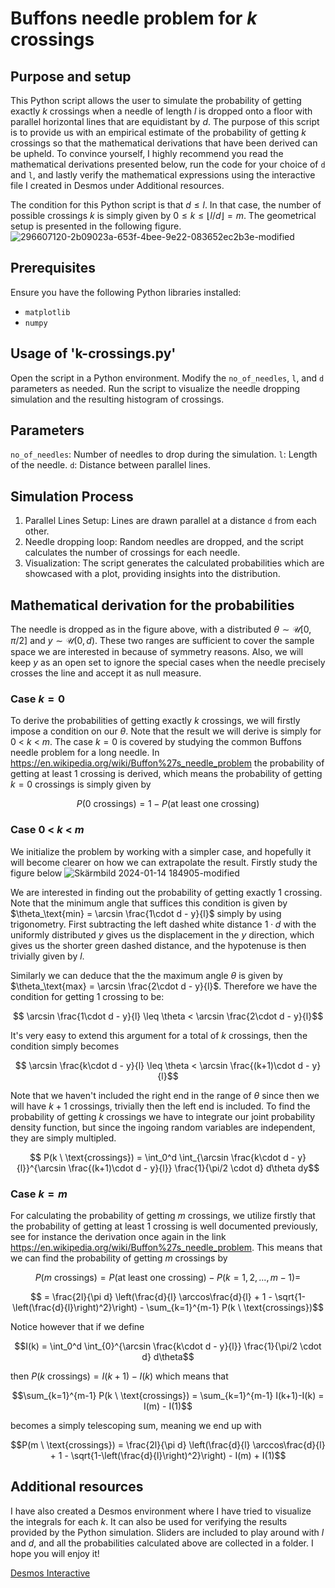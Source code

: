 # Buffons needle problem for $k$ crossings
## Purpose and setup
This Python script allows the user to simulate the probability of getting exactly $k$ crossings when a needle of length $l$ is dropped onto a floor with parallel horizontal lines that are equidistant by $d$.  The purpose of this script is to provide us with an empirical estimate of the probability of getting $k$ crossings so that the mathematical derivations that have been derived can be upheld. To convince yourself, I highly recommend you read the mathematical derivations presented below, run the code for your choice of `d` and `l`, and lastly verify the mathematical expressions using the interactive file I created in Desmos under Additional resources.

The condition for this Python script is that $d\leq l$. In that case, the number of possible crossings $k$ is simply given by $0\leq k\leq \lfloor{l/d}\rfloor = m$.  The geometrical setup is presented in the following figure. 
![296607120-2b09023a-653f-4bee-9e22-083652ec2b3e-modified](https://github.com/Thidius/buffons-k-crossings/assets/121384892/a83a0f92-8148-457e-b946-9cdb8a7dfbc2)

## Prerequisites
Ensure you have the following Python libraries installed:

- `matplotlib`
- `numpy`

## Usage of 'k-crossings.py'
Open the script in a Python environment.
Modify the `no_of_needles`, `l`, and `d` parameters as needed.
Run the script to visualize the needle dropping simulation and the resulting histogram of crossings.


## Parameters
`no_of_needles`: Number of needles to drop during the simulation.
`l`: Length of the needle.
`d`: Distance between parallel lines.

## Simulation Process
1. Parallel Lines Setup: Lines are drawn parallel at a distance `d` from each other.
2. Needle dropping loop: Random needles are dropped, and the script calculates the number of crossings for each needle.
3. Visualization: The script generates the calculated probabilities which are showcased with a plot, providing insights into the distribution.


## Mathematical derivation for the probabilities
The needle is dropped as in the figure above, with a distributed $\theta \sim \mathcal{U}[0,\pi/2]$ and $y\sim\mathcal{U}(0,d)$. These two ranges are sufficient to cover the sample space we are interested in because of symmetry reasons. Also, we will keep $y$ as an open set to ignore the special cases when the needle precisely crosses the line and accept it as null measure. 


### Case $k= 0$

To derive the probabilities of getting exactly $k$ crossings, we will firstly impose a condition on our $\theta$. Note that the result we will derive is simply for $0$ < $k$ < $m$. The case $k=0$ is covered by studying the common Buffons needle problem for a long needle. In https://en.wikipedia.org/wiki/Buffon%27s_needle_problem the probability of getting at least $1$ crossing is derived, which means the probability of getting $k=0$ crossings is simply given by

$$ P(0 \ \text{crossings}) = 1 - P(\text{at least one crossing})$$ 

### Case $0$ < $k$ < $m$

We initialize the problem by working with a simpler case, and hopefully it will become clearer on how we can extrapolate the result. Firstly study the figure below
![Skärmbild 2024-01-14 184905-modified](https://github.com/Thidius/buffons-k-crossings/assets/121384892/c62b2389-044e-46af-9926-88dde4d5fc55)

We are interested in finding out the probability of getting exactly $1$ crossing. Note that the minimum angle that suffices this condition is given by $\theta_\text{min} = \arcsin \frac{1\cdot d - y}{l}$ simply by using trigonometry. First subtracting the left dashed white distance $1\cdot d$ with the uniformly distributed $y$ gives us the displacement in the $y$ direction, which gives us the shorter green dashed distance, and the hypotenuse is then trivially given by $l$. 

Similarly we can deduce that the the maximum angle $\theta$ is given by $\theta_\text{max} = \arcsin \frac{2\cdot d - y}{l}$. Therefore we have the condition for getting $1$ crossing to be: 

$$ \arcsin \frac{1\cdot d - y}{l} \leq \theta < \arcsin \frac{2\cdot d - y}{l}$$

It's very easy to extend this argument for a total of $k$ crossings, then the condition simply becomes

$$ \arcsin \frac{k\cdot d - y}{l} \leq \theta < \arcsin \frac{(k+1)\cdot d - y}{l}$$

Note that we haven't included the right end in the range of $\theta$ since then we will have $k+1$ crossings, trivially then the left end is included. To find the probability of getting $k$ crossings we have to integrate our joint probability density function, but since the ingoing random variables are independent, they are simply multipled.

$$ P(k \ \text{crossings}) = \int_0^d \int_{\arcsin \frac{k\cdot d - y}{l}}^{\arcsin \frac{(k+1)\cdot d - y}{l}} \frac{1}{\pi/2 \cdot d} d\theta dy$$

### Case $k = m$

For calculating the probability of getting $m$ crossings, we utilize firstly that the probability of getting at least $1$ crossing is well documented previously, see for instance the derivation once again in the link https://en.wikipedia.org/wiki/Buffon%27s_needle_problem. This means that we can find the probability of getting $m$ crossings by

$$P(m \ \text{crossings}) = P(\text{at least one crossing}) -P(k=1,2,...,m-1)= $$

$$ = \frac{2l}{\pi d} \left(\frac{d}{l} \arccos\frac{d}{l} + 1 - \sqrt{1-\left(\frac{d}{l}\right)^2}\right) - \sum_{k=1}^{m-1} P(k \ \text{crossings})$$

Notice however that if we define 

$$I(k) = \int_0^d \int_{0}^{\arcsin \frac{k\cdot d - y}{l}} \frac{1}{\pi/2 \cdot d} d\theta$$

then $P(k \ \text{crossings}) = I(k+1) - I(k)$ which means that 

$$\sum_{k=1}^{m-1} P(k \ \text{crossings}) = \sum_{k=1}^{m-1} I(k+1)-I(k) = I(m) - I(1)$$ 

becomes a simply telescoping sum, meaning we end up with

$$P(m \ \text{crossings}) = \frac{2l}{\pi d} \left(\frac{d}{l} \arccos\frac{d}{l} + 1 - \sqrt{1-\left(\frac{d}{l}\right)^2}\right) - I(m) + I(1)$$

## Additional resources
I have also created a Desmos environment where I have tried to visualize the integrals for each $k$. It can also be used for verifying the results provided by the Python simulation. Sliders are included to play around with $l$ and $d$, and all the probabilities calculated above are collected in a folder. I hope you will enjoy it!

[Desmos Interactive](https://www.desmos.com/calculator/etioryumlm)

